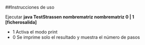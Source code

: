 ##Instrucciones de uso

Ejecutar **java TestStrassen nombrematriz nombrematriz  0 | 1 [ficherosalida]** 

* 1 Activa el modo print
* 0 Se imprime solo el resultado y muestra el número de pasos

